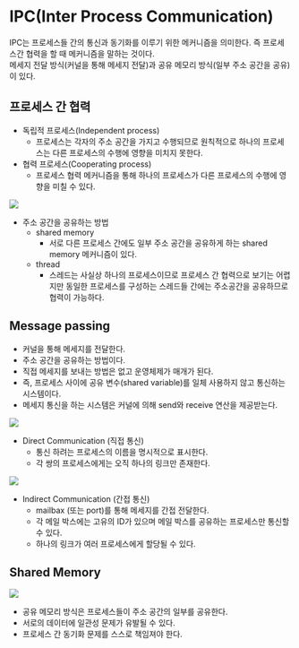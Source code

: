 # IPC(Inter Process Communication)

IPC는 프로세스들 간의 통신과 동기화를 이루기 위한 메커니즘을 의미한다. 즉 프로세스간 협력을 할 때 메커니즘을 말하는 것이다. </br>
메세지 전달 방식(커널을 통해 메세지 전달)과 공유 메모리 방식(일부 주소 공간을 공유)이 있다.

## 프로세스 간 협력

* 독립적 프로세스(Independent process)
    * 프로세스는 각자의 주소 공간을 가지고 수행되므로 원칙적으로 하나의 프로세스는 다른 프로세스의 수행에 영향을 미치지 못한다.
* 협력 프로세스(Cooperating process)
    * 프로세스 협력 메커니즘을 통해 하나의 프로세스가 다른 프로세스의 수행에 영향을 미칠 수 있다.

![](https://i.imgur.com/7nRtfZN.png)

* 주소 공간을 공유하는 방법
    * shared memory
        * 서로 다른 프로세스 간에도 일부 주소 공간을 공유하게 하는 shared memory 메커니즘이 있다.
    * thread
        * 스레드는 사실상 하나의 프로세스이므로 프로세스 간 협력으로 보기는 어렵지만 동일한 프로세스를 구성하는 스레드들 간에는 주소공간을 공유하므로 협력이 가능하다.

## Message passing

* 커널을 통해 메세지를 전달한다.
* 주소 공간을 공유하는 방법이다.
* 직접 메세지를 보내는 방법은 없고 운영체제가 매개가 된다.
* 즉, 프로세스 사이에 공유 변수(shared variable)를 일체 사용하지 않고 통신하는 시스템이다.
* 메세지 통신을 하는 시스템은 커널에 의해 send와 receive 연산을 제공받는다.

![](https://i.imgur.com/LsX4FFe.png)

* Direct Communication (직접 통신)
    * 통신 하려는 프로세스의 이름을 명시적으로 표시한다.
    * 각 쌍의 프로세스에게는 오직 하나의 링크만 존재한다.

![](https://i.imgur.com/bkwscD5.png)

* Indirect Communication (간접 통신)
    * mailbax (또는 port)를 통해 메세지를 간접 전달한다.
    * 각 메일 박스에는 고유의 ID가 있으며 메일 박스를 공유하는 프로세스만 통신할 수 있다.
    * 하나의 링크가 여러 프로세스에게 할당될 수 있다.

## Shared Memory

![](https://i.imgur.com/IAHNmqq.png)

* 공유 메모리 방식은 프로세스들이 주소 공간의 일부를 공유한다.
* 서로의 데이터에 일관성 문제가 유발될 수 있다.
* 프로세스 간 동기화 문제를 스스로 책임져야 한다.
